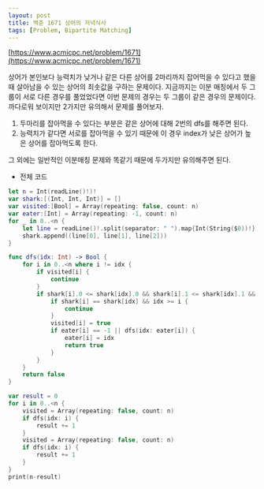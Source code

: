 ```yaml
---
layout: post
title: 백준 1671 상어의 저녁식사
tags: [Problem, Bipartite Matching]
---
```


[https://www.acmicpc.net/problem/1671](https://www.acmicpc.net/problem/1671)

상어가 본인보다 능력치가 낮거나 같은 다른 상어를 2마리까지 잡어먹을 수 있다고 했을 때 살아남을 수 있는 상어의 최솟값을 구하는 문제이다. 지금까지는 이분 매칭에서 두 그룹이 서로 다른 경우를 풀었었다면 이번 문제의 경우는 두 그룹이 같은 경우의 문제이다. 까다로워 보이지만 2가지만 유의해서 문제를 풀어보자.  
1. 두마리를 잡아먹을 수 있다는 부분은 같은 상어에 대해 2번의 dfs를 해주면 된다.
2. 능력치가 같다면 서로를 잡아먹을 수 있기 때문에 이 경우 index가 낮은 상어가 높은 상어를 잡아먹도록 한다.  

그 외에는 일반적인 이분매칭 문제와 똑같기 때문에 두가지만 유의해주면 된다.  

- 전체 코드



```swift
let n = Int(readLine()!)!
var shark:[(Int, Int, Int)] = []
var visited:[Bool] = Array(repeating: false, count: n)
var eater:[Int] = Array(repeating: -1, count: n)
for _ in 0..<n {
    let line = readLine()!.split(separator: " ").map{Int(String($0))!}
    shark.append((line[0], line[1], line[2]))
}

func dfs(idx: Int) -> Bool {
    for i in 0..<n where i != idx {
        if visited[i] {
            continue
        }
        if shark[i].0 <= shark[idx].0 && shark[i].1 <= shark[idx].1 && shark[i].2 <= shark[idx].2 {
            if shark[i] == shark[idx] && idx >= i {
                continue
            }
            visited[i] = true
            if eater[i] == -1 || dfs(idx: eater[i]) {
                eater[i] = idx
                return true
            }
        }
    }
    return false
}

var result = 0
for i in 0..<n {
    visited = Array(repeating: false, count: n)
    if dfs(idx: i) {
        result += 1
    }
    visited = Array(repeating: false, count: n)
    if dfs(idx: i) {
        result += 1
    }
}
print(n-result)
```

